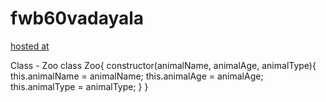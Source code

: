 # fwb60vadayala

[hosted at](https://fwb60vadayala.herokuapp.com)

Class - Zoo class Zoo{ 
    constructor(animalName, animalAge, animalType){ 
        this.animalName = animalName; 
        this.animalAge = animalAge; 
        this.animalType = animalType; 
        } 
    }